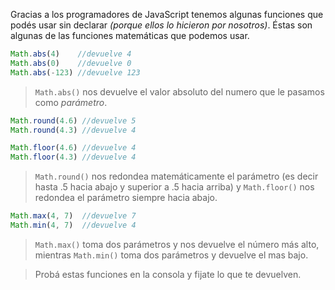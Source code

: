Gracias a los programadores de JavaScript tenemos algunas funciones que podés usar sin declarar _(porque ellos lo hicieron por nosotros)_. 
Éstas son algunas de las funciones matemáticas que podemos usar.

```javascript
Math.abs(4)    //devuelve 4
Math.abs(0)    //devuelve 0
Math.abs(-123) //devuelve 123
```
> `Math.abs()` nos devuelve el valor absoluto del numero que le pasamos como _parámetro_.

```javascript
Math.round(4.6) //devuelve 5
Math.round(4.3) //devuelve 4

Math.floor(4.6) //devuelve 4
Math.floor(4.3) //devuelve 4
```
> `Math.round()` nos redondea matemáticamente el parámetro (es decir hasta .5 hacia abajo y superior a .5 hacia arriba) y `Math.floor()` nos redondea el parámetro siempre hacia abajo. 

```javascript
Math.max(4, 7)  //devuelve 7
Math.min(4, 7)  //devuelve 4
```
> `Math.max()` toma dos parámetros y nos devuelve el número más alto, mientras `Math.min()` toma dos parámetros y devuelve el mas bajo.


> Probá estas funciones en la consola y fijate lo que te devuelven. 